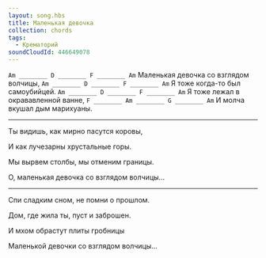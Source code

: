 ```yaml
---
layout: song.hbs
title: Маленькая девочка
collection: chords
tags:
  - Крематорий
soundCloudId: 446649078
---
```


`Am ________ D ________ F ________ Am`
Маленькая девочка со взглядом волчицы,
`Am ________ D ________ F ________ Am`
Я тоже когда-то был самоубийцей.
`Am ________ D ________ F ________ Am`
Я тоже лежал в окрававленной ванне,
`F ________ Am ________ G ________ Am`
И молча вкушал дым марихуаны.

---

Ты видишь, как мирно пасутся коровы,

И как лучезарны хрустальные горы.

Мы вырвем столбы, мы отменим границы.

О, маленькая девочка со взглядом волчицы...

---

Спи сладким сном, не помни о прошлом.

Дом, где жила ты, пуст и заброшен.

И мхом обрастут плиты гробницы

Маленькой девочки со взглядом волчицы...
